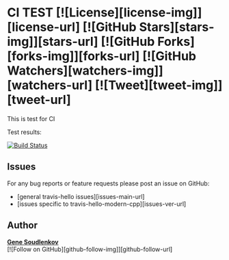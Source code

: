 CI TEST [![License][license-img]][license-url] [![GitHub Stars][stars-img]][stars-url] [![GitHub Forks][forks-img]][forks-url] [![GitHub Watchers][watchers-img]][watchers-url] [![Tweet][tweet-img]][tweet-url]
=
This is test for CI

Test results:

[![Build Status](https://travis-ci.org/sgenie68/ci_test.svg?branch=master)](https://travis-ci.org/sgenie68/ci_test)

Issues
------
For any bug reports or feature requests
please post an issue on GitHub:

* [general travis-hello issues][issues-main-url]
* [issues specific to travis-hello-modern-cpp][issues-ver-url]

Author
------
[**Gene Soudlenkov**](https://googlei.com/)
<br/>
[![Follow on GitHub][github-follow-img]][github-follow-url]
<br/>
